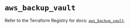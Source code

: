 # `aws_backup_vault`

Refer to the Terraform Registry for docs: [`aws_backup_vault`](https://registry.terraform.io/providers/hashicorp/aws/5.83.1/docs/resources/backup_vault).
